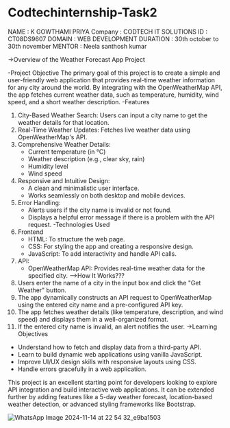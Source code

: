 # Codtechinternship-Task2
NAME : K GOWTHAMI PRIYA 
Company : CODTECH IT SOLUTIONS 
ID : CT08DS9607 
DOMAIN : WEB DEVELOPMENT 
DURATION : 30th october to 30th november 
MENTOR : Neela santhosh kumar

->Overview of the Weather Forecast App Project

-Project Objective
The primary goal of this project is to create a simple and user-friendly web application that provides real-time weather information for any city around the world. By integrating with the OpenWeatherMap API, the app fetches current weather data, such as temperature, humidity, wind speed, and a short weather description.
-Features
1. City-Based Weather Search: Users can input a city name to get the weather details for that location.
2. Real-Time Weather Updates: Fetches live weather data using OpenWeatherMap's API.
3. Comprehensive Weather Details:
   - Current temperature (in °C)
   - Weather description (e.g., clear sky, rain)
   - Humidity level
   - Wind speed
4. Responsive and Intuitive Design:
   - A clean and minimalistic user interface.
   - Works seamlessly on both desktop and mobile devices.
5. Error Handling:
   - Alerts users if the city name is invalid or not found.
   - Displays a helpful error message if there is a problem with the API request.
-Technologies Used
1. Frontend
   - HTML: To structure the web page.
   - CSS: For styling the app and creating a responsive design.
   - JavaScript: To add interactivity and handle API calls.
2. API:
   - OpenWeatherMap API: Provides real-time weather data for the specified city.
-->How It Works???
1. Users enter the name of a city in the input box and click the "Get Weather" button.
2. The app dynamically constructs an API request to OpenWeatherMap using the entered city name and a pre-configured API key.
3. The app fetches weather details (like temperature, description, and wind speed) and displays them in a well-organized format.
4. If the entered city name is invalid, an alert notifies the user.
->Learning Objectives
- Understand how to fetch and display data from a third-party API.
- Learn to build dynamic web applications using vanilla JavaScript.
- Improve UI/UX design skills with responsive layouts using CSS.
- Handle errors gracefully in a web application.

This project is an excellent starting point for developers looking to explore API integration and build interactive web applications. It can be extended further by adding features like a 5-day weather forecast, location-based weather detection, or advanced styling frameworks like Bootstrap.

![WhatsApp Image 2024-11-14 at 22 54 32_e9ba1503](https://github.com/user-attachments/assets/3375af9d-ed92-446b-a44a-1b836a5c650f)
